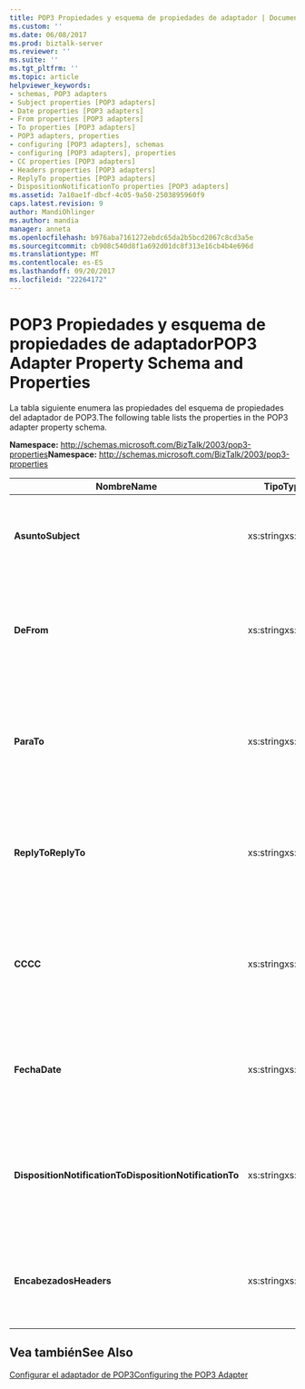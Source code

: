 ```yaml
---
title: POP3 Propiedades y esquema de propiedades de adaptador | Documentos de Microsoft
ms.custom: ''
ms.date: 06/08/2017
ms.prod: biztalk-server
ms.reviewer: ''
ms.suite: ''
ms.tgt_pltfrm: ''
ms.topic: article
helpviewer_keywords:
- schemas, POP3 adapters
- Subject properties [POP3 adapters]
- Date properties [POP3 adapters]
- From properties [POP3 adapters]
- To properties [POP3 adapters]
- POP3 adapters, properties
- configuring [POP3 adapters], schemas
- configuring [POP3 adapters], properties
- CC properties [POP3 adapters]
- Headers properties [POP3 adapters]
- ReplyTo properties [POP3 adapters]
- DispositionNotificationTo properties [POP3 adapters]
ms.assetid: 7a10ae1f-dbcf-4c05-9a50-2503895960f9
caps.latest.revision: 9
author: MandiOhlinger
ms.author: mandia
manager: anneta
ms.openlocfilehash: b976aba7161272ebdc65da2b5bcd2067c8cd3a5e
ms.sourcegitcommit: cb908c540d8f1a692d01dc8f313e16cb4b4e696d
ms.translationtype: MT
ms.contentlocale: es-ES
ms.lasthandoff: 09/20/2017
ms.locfileid: "22264172"
---
```

# <a name="pop3-adapter-property-schema-and-properties"></a><span data-ttu-id="7e63c-102">POP3 Propiedades y esquema de propiedades de adaptador</span><span class="sxs-lookup"><span data-stu-id="7e63c-102">POP3 Adapter Property Schema and Properties</span></span>
<span data-ttu-id="7e63c-103">La tabla siguiente enumera las propiedades del esquema de propiedades del adaptador de POP3.</span><span class="sxs-lookup"><span data-stu-id="7e63c-103">The following table lists the properties in the POP3 adapter property schema.</span></span>  
  
 <span data-ttu-id="7e63c-104">**Namespace:** http://schemas.microsoft.com/BizTalk/2003/pop3-properties</span><span class="sxs-lookup"><span data-stu-id="7e63c-104">**Namespace:** http://schemas.microsoft.com/BizTalk/2003/pop3-properties</span></span>  
  
|<span data-ttu-id="7e63c-105">**Nombre**</span><span class="sxs-lookup"><span data-stu-id="7e63c-105">**Name**</span></span>|<span data-ttu-id="7e63c-106">**Tipo**</span><span class="sxs-lookup"><span data-stu-id="7e63c-106">**Type**</span></span>|<span data-ttu-id="7e63c-107">**Description**</span><span class="sxs-lookup"><span data-stu-id="7e63c-107">**Description**</span></span>|  
|--------------|--------------|---------------------|  
|<span data-ttu-id="7e63c-108">**Asunto**</span><span class="sxs-lookup"><span data-stu-id="7e63c-108">**Subject**</span></span>|<span data-ttu-id="7e63c-109">xs:string</span><span class="sxs-lookup"><span data-stu-id="7e63c-109">xs:string</span></span>|<span data-ttu-id="7e63c-110">Especifica el contenido que aparece en el **asunto** encabezado del mensaje</span><span class="sxs-lookup"><span data-stu-id="7e63c-110">Specifies the content placed on the **Subject** header for the message</span></span>|  
|<span data-ttu-id="7e63c-111">**De**</span><span class="sxs-lookup"><span data-stu-id="7e63c-111">**From**</span></span>|<span data-ttu-id="7e63c-112">xs:string</span><span class="sxs-lookup"><span data-stu-id="7e63c-112">xs:string</span></span>|<span data-ttu-id="7e63c-113">Especifica la dirección de correo electrónico que aparece en el **de** campo de encabezado de mensaje de correo electrónico.</span><span class="sxs-lookup"><span data-stu-id="7e63c-113">Specifies the e-mail address placed on the **From** header field of the e-mail message.</span></span>|  
|<span data-ttu-id="7e63c-114">**Para**</span><span class="sxs-lookup"><span data-stu-id="7e63c-114">**To**</span></span>|<span data-ttu-id="7e63c-115">xs:string</span><span class="sxs-lookup"><span data-stu-id="7e63c-115">xs:string</span></span>|<span data-ttu-id="7e63c-116">Especifica la dirección de correo electrónico aparecen en la **a** campo de encabezado de mensaje de correo electrónico.</span><span class="sxs-lookup"><span data-stu-id="7e63c-116">Specifies the e-mail address or addresses placed on the **To** header field of the e-mail message.</span></span>|  
|<span data-ttu-id="7e63c-117">**ReplyTo**</span><span class="sxs-lookup"><span data-stu-id="7e63c-117">**ReplyTo**</span></span>|<span data-ttu-id="7e63c-118">xs:string</span><span class="sxs-lookup"><span data-stu-id="7e63c-118">xs:string</span></span>|<span data-ttu-id="7e63c-119">Especifica la dirección de correo electrónico que aparece en el **ReplyTo** campo de encabezado de mensaje de correo electrónico.</span><span class="sxs-lookup"><span data-stu-id="7e63c-119">Specifies the e-mail address placed on the **ReplyTo** header field of the e-mail message.</span></span>|  
|<span data-ttu-id="7e63c-120">**CC**</span><span class="sxs-lookup"><span data-stu-id="7e63c-120">**CC**</span></span>|<span data-ttu-id="7e63c-121">xs:string</span><span class="sxs-lookup"><span data-stu-id="7e63c-121">xs:string</span></span>|<span data-ttu-id="7e63c-122">Especifica la dirección de correo electrónico aparecen en la **CC** campo de encabezado de mensaje de correo electrónico.</span><span class="sxs-lookup"><span data-stu-id="7e63c-122">Specifies the e-mail address or addresses placed on the **CC** header field of the e-mail message.</span></span>|  
|<span data-ttu-id="7e63c-123">**Fecha**</span><span class="sxs-lookup"><span data-stu-id="7e63c-123">**Date**</span></span>|<span data-ttu-id="7e63c-124">xs:string</span><span class="sxs-lookup"><span data-stu-id="7e63c-124">xs:string</span></span>|<span data-ttu-id="7e63c-125">Especifica el contenido que aparece en el **fecha** campo de encabezado de mensaje de correo electrónico.</span><span class="sxs-lookup"><span data-stu-id="7e63c-125">Specifies the content placed on the **Date** header field of the e-mail message.</span></span>|  
|<span data-ttu-id="7e63c-126">**DispositionNotificationTo**</span><span class="sxs-lookup"><span data-stu-id="7e63c-126">**DispositionNotificationTo**</span></span>|<span data-ttu-id="7e63c-127">xs:string</span><span class="sxs-lookup"><span data-stu-id="7e63c-127">xs:string</span></span>|<span data-ttu-id="7e63c-128">Especifica el contenido que aparece en el **DispositionNotificationTo** campo de encabezado de mensaje de correo electrónico.</span><span class="sxs-lookup"><span data-stu-id="7e63c-128">Specifies the content placed on the **DispositionNotificationTo** header field of the e-mail message.</span></span>|  
|<span data-ttu-id="7e63c-129">**Encabezados**</span><span class="sxs-lookup"><span data-stu-id="7e63c-129">**Headers**</span></span>|<span data-ttu-id="7e63c-130">xs:string</span><span class="sxs-lookup"><span data-stu-id="7e63c-130">xs:string</span></span>|<span data-ttu-id="7e63c-131">Especifica el contenido de todos los campos de encabezado del mensaje de correo electrónico.</span><span class="sxs-lookup"><span data-stu-id="7e63c-131">Specifies the content of all of the header fields of the e-mail message.</span></span>|  
  
## <a name="see-also"></a><span data-ttu-id="7e63c-132">Vea también</span><span class="sxs-lookup"><span data-stu-id="7e63c-132">See Also</span></span>  
 [<span data-ttu-id="7e63c-133">Configurar el adaptador de POP3</span><span class="sxs-lookup"><span data-stu-id="7e63c-133">Configuring the POP3 Adapter</span></span>](../core/configuring-the-pop3-adapter.md)